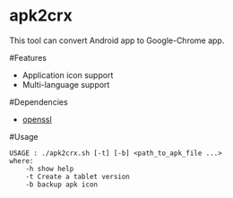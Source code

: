 apk2crx
========

This tool can convert Android app to Google-Chrome app.

#Features

+ Application icon support
+ Multi-language support

#Dependencies

+ [openssl](https://github.com/openssl/openssl)

#Usage

```
USAGE : ./apk2crx.sh [-t] [-b] <path_to_apk_file ...>
where:
	-h show help
	-t Create a tablet version
	-b backup apk icon
```
#

